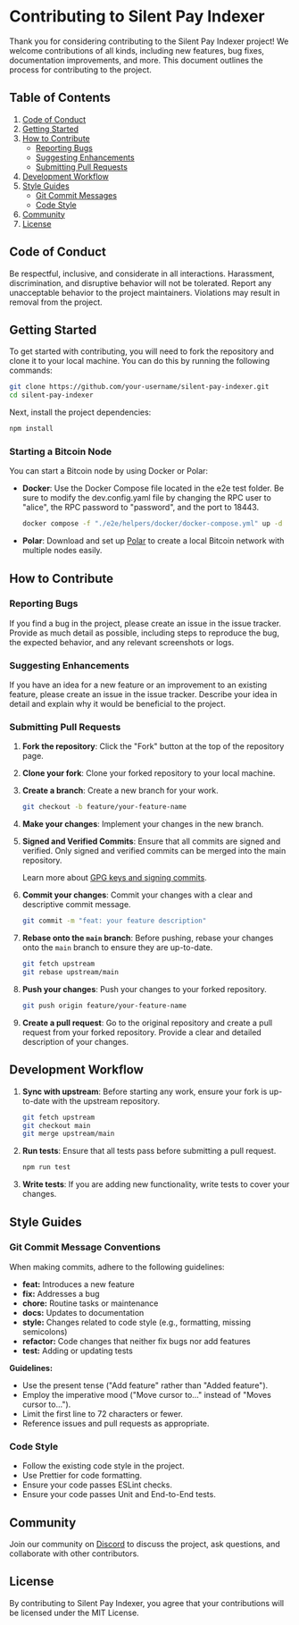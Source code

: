 # Contributing to Silent Pay Indexer

Thank you for considering contributing to the Silent Pay Indexer project! We welcome contributions of all kinds, including new features, bug fixes, documentation improvements, and more. This document outlines the process for contributing to the project.

## Table of Contents

1. [Code of Conduct](#code-of-conduct)
2. [Getting Started](#getting-started)
3. [How to Contribute](#how-to-contribute)
   - [Reporting Bugs](#reporting-bugs)
   - [Suggesting Enhancements](#suggesting-enhancements)
   - [Submitting Pull Requests](#submitting-pull-requests)
4. [Development Workflow](#development-workflow)
5. [Style Guides](#style-guides)
   - [Git Commit Messages](#git-commit-messages)
   - [Code Style](#code-style)
6. [Community](#community)
7. [License](#license)

## Code of Conduct

Be respectful, inclusive, and considerate in all interactions. Harassment, discrimination, and disruptive behavior will not be tolerated. Report any unacceptable behavior to the project maintainers. Violations may result in removal from the project.

## Getting Started

To get started with contributing, you will need to fork the repository and clone it to your local machine. You can do this by running the following commands:

```sh
git clone https://github.com/your-username/silent-pay-indexer.git
cd silent-pay-indexer
```

Next, install the project dependencies:

```sh
npm install
```

### Starting a Bitcoin Node

You can start a Bitcoin node by using Docker or Polar:

- **Docker**: Use the Docker Compose file located in the e2e test folder. Be sure to modify the dev.config.yaml file by changing the RPC user to "alice", the RPC password to "password", and the port to 18443.

  ```sh
  docker compose -f "./e2e/helpers/docker/docker-compose.yml" up -d
  ```

- **Polar**: Download and set up [Polar](https://lightningpolar.com/) to create a local Bitcoin network with multiple nodes easily.


## How to Contribute

### Reporting Bugs

If you find a bug in the project, please create an issue in the issue tracker. Provide as much detail as possible, including steps to reproduce the bug, the expected behavior, and any relevant screenshots or logs.

### Suggesting Enhancements

If you have an idea for a new feature or an improvement to an existing feature, please create an issue in the issue tracker. Describe your idea in detail and explain why it would be beneficial to the project.

### Submitting Pull Requests

1. **Fork the repository**: Click the "Fork" button at the top of the repository page.
2. **Clone your fork**: Clone your forked repository to your local machine.
3. **Create a branch**: Create a new branch for your work.

    ```sh
    git checkout -b feature/your-feature-name
    ```

4. **Make your changes**: Implement your changes in the new branch.

5. **Signed and Verified Commits**: Ensure that all commits are signed and verified. Only signed and verified commits can be merged into the main repository.

    Learn more about [GPG keys and signing commits](https://docs.github.com/en/authentication/managing-commit-signature-verification/adding-a-gpg-key-to-your-github-account).

6. **Commit your changes**: Commit your changes with a clear and descriptive commit message.

    ```sh
    git commit -m "feat: your feature description"
    ```

7. **Rebase onto the `main` branch**: Before pushing, rebase your changes onto the `main` branch to ensure they are up-to-date.

    ```sh
    git fetch upstream
    git rebase upstream/main
    ```

8. **Push your changes**: Push your changes to your forked repository.

    ```sh
    git push origin feature/your-feature-name
    ```

9. **Create a pull request**: Go to the original repository and create a pull request from your forked repository. Provide a clear and detailed description of your changes.

## Development Workflow

1. **Sync with upstream**: Before starting any work, ensure your fork is up-to-date with the upstream repository.

    ```sh
    git fetch upstream
    git checkout main
    git merge upstream/main
    ```

2. **Run tests**: Ensure that all tests pass before submitting a pull request.

    ```sh
    npm run test
    ```

3. **Write tests**: If you are adding new functionality, write tests to cover your changes.

## Style Guides

### Git Commit Message Conventions

When making commits, adhere to the following guidelines:

- **feat:** Introduces a new feature
- **fix:** Addresses a bug
- **chore:** Routine tasks or maintenance
- **docs:** Updates to documentation
- **style:** Changes related to code style (e.g., formatting, missing semicolons)
- **refactor:** Code changes that neither fix bugs nor add features
- **test:** Adding or updating tests

**Guidelines:**
- Use the present tense ("Add feature" rather than "Added feature").
- Employ the imperative mood ("Move cursor to..." instead of "Moves cursor to...").
- Limit the first line to 72 characters or fewer.
- Reference issues and pull requests as appropriate.

### Code Style

- Follow the existing code style in the project.
- Use Prettier for code formatting.
- Ensure your code passes ESLint checks.
- Ensure your code passes Unit and End-to-End tests.

## Community

Join our community on [Discord](https://discord.gg/KnuEQKDMpY) to discuss the project, ask questions, and collaborate with other contributors.

## License

By contributing to Silent Pay Indexer, you agree that your contributions will be licensed under the MIT License.
